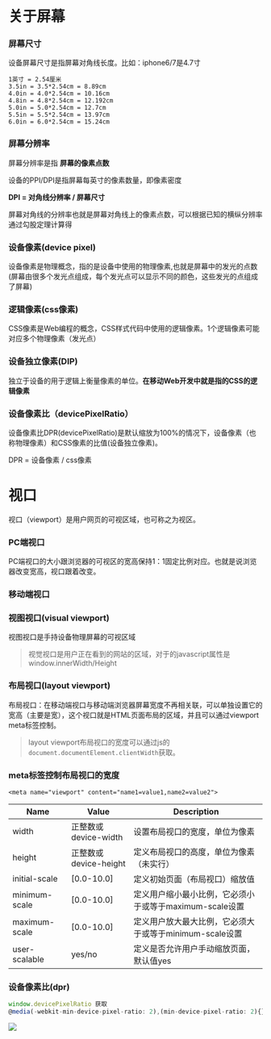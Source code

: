 # 关于屏幕

### 屏幕尺寸

设备屏幕尺寸是指屏幕对角线长度。比如：iphone6/7是4.7寸

```
1英寸 = 2.54厘米
3.5in = 3.5*2.54cm = 8.89cm
4.0in = 4.0*2.54cm = 10.16cm
4.8in = 4.8*2.54cm = 12.192cm
5.0in = 5.0*2.54cm = 12.7cm
5.5in = 5.5*2.54cm = 13.97cm
6.0in = 6.0*2.54cm = 15.24cm
```

### 屏幕分辨率

屏幕分辨率是指 **屏幕的像素点数**

设备的PPI/DPI是指屏幕每英寸的像素数量，即像素密度

**DPI = 对角线分辨率 / 屏幕尺寸**

屏幕对角线的分辨率也就是屏幕对角线上的像素点数，可以根据已知的横纵分辨率通过勾股定理计算得

### 设备像素(device pixel)

设备像素是物理概念，指的是设备中使用的物理像素,也就是屏幕中的发光的点数(屏幕由很多个发光点组成，每个发光点可以显示不同的颜色，这些发光的点组成了屏幕)

### 逻辑像素(css像素)

CSS像素是Web编程的概念，CSS样式代码中使用的逻辑像素。1个逻辑像素可能对应多个物理像素（发光点）

### 设备独立像素(DIP)

独立于设备的用于逻辑上衡量像素的单位。**在移动Web开发中就是指的CSS的逻辑像素**

### 设备像素比（devicePixelRatio）

设备像素比DPR(devicePixelRatio)是默认缩放为100%的情况下，设备像素（也称物理像素）和CSS像素的比值(设备独立像素)。

DPR = 设备像素 / css像素

# 视口

视口（viewport）是用户网页的可视区域，也可称之为视区。

### PC端视口

PC端视口的大小跟浏览器的可视区的宽高保持1：1固定比例对应。也就是说浏览器改变宽高，视口跟着改变。

### 移动端视口

### 视图视口(visual viewport)

视图视口是手持设备物理屏幕的可视区域

> 视觉视口是用户正在看到的网站的区域，对于的javascript属性是window.innerWidth/Height

### 布局视口(layout viewport)

布局视口：在移动端视口与移动端浏览器屏幕宽度不再相关联，可以单独设置它的宽高（主要是宽），这个视口就是HTML页面布局的区域，并且可以通过viewport meta标签控制。

> layout viewport布局视口的宽度可以通过js的`document.documentElement.clientWidth`获取。

### meta标签控制布局视口的宽度

```
<meta name="viewport" content="name1=value1,name2=value2">
```

| Name          | Value                 | Description                                             |
| ------------- | --------------------- | ------------------------------------------------------- |
| width         | 正整数或device-width  | 设置布局视口的宽度，单位为像素                          |
| height        | 正整数或device-height | 定义布局视口的高度，单位为像素（未实行）                |
| initial-scale | [0.0-10.0]            | 定义初始页面（布局视口）缩放值                          |
| minimum-scale | [0.0-10.0]            | 定义用户缩小最小比例，它必须小于或等于maximum-scale设置 |
| maximum-scale | [0.0-10.0]            | 定义用户放大最大比例，它必须大于或等于minimum-scale设置 |
| user-scalable | yes/no                | 定义是否允许用户手动缩放页面，默认值yes                 |

### 设备像素比(dpr)

```js
window.devicePixelRatio 获取
@media(-webkit-min-device-pixel-ratio: 2),(min-device-pixel-ratio: 2){}
```



![](D:\学习\移动端H5\16ac3a66988df601.png)

























